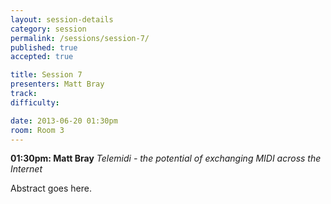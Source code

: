 ```yaml
---
layout: session-details
category: session
permalink: /sessions/session-7/
published: true
accepted: true

title: Session 7
presenters: Matt Bray
track:
difficulty:

date: 2013-06-20 01:30pm
room: Room 3
---
```


**01:30pm: Matt Bray**
_Telemidi - the potential of exchanging MIDI across the Internet_

Abstract goes here.
